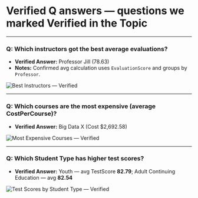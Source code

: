 # Verified Q answers — questions we marked Verified in the Topic

---

### Q: Which instructors got the best average evaluations?
- **Verified Answer:** Professor Jill (78.63)  
- **Notes:** Confirmed avg calculation uses `EvaluationScore` and groups by `Professor`.  

![Best Instructors — Verified](https://i.postimg.cc/zVZZF4jR/20-q-best-instructors-verified-png.png)

---

### Q: Which courses are the most expensive (average CostPerCourse)?
- **Verified Answer:** Big Data X (Cost $2,692.58)  

![Most Expensive Courses — Verified](https://i.postimg.cc/BXTWYNY7/21-q-courses-most-expensive-verified-png.png)

---

### Q: Which Student Type has higher test scores?
- **Verified Answer:** Youth — avg TestScore **82.79**; Adult Continuing Education — avg **82.54**  

![Test Scores by Student Type — Verified](https://i.postimg.cc/75wFp7jH/24-dashboard-q-test-scores-by-student-type-png.png)
